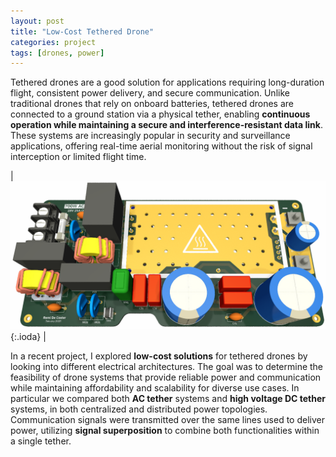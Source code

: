 ```yaml
---
layout: post
title: "Low-Cost Tethered Drone"
categories: project
tags: [drones, power]
---
```



Tethered drones are a good solution for applications requiring long-duration flight, consistent power delivery, and secure communication. Unlike traditional drones that rely on onboard batteries, tethered drones are connected to a ground station via a physical tether, enabling **continuous operation while maintaining a secure and interference-resistant data link**. These systems are increasingly popular in security and surveillance applications, offering real-time aerial monitoring without the risk of signal interception or limited flight time.

| ![kart](/assets/img/pcb/pcb-acdc-700W.png){:.ioda} |

In a recent project, I explored **low-cost solutions** for tethered drones by looking into different electrical architectures. The goal was to determine the feasibility of drone systems that provide reliable power and communication while maintaining affordability and scalability for diverse use cases. In particular we compared both **AC tether** systems and **high voltage DC tether** systems, in both centralized and distributed power topologies. Communication signals were transmitted over the same lines used to deliver power, utilizing **signal superposition** to combine both functionalities within a single tether.
